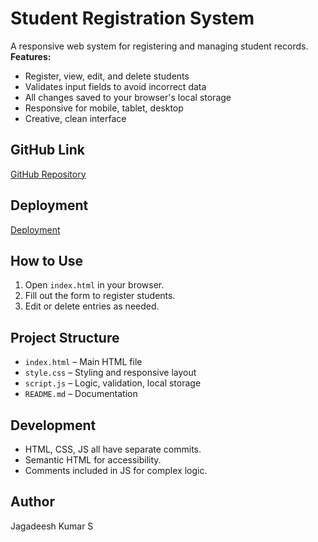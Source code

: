 # Student Registration System

A responsive web system for registering and managing student records.  
**Features:**

- Register, view, edit, and delete students
- Validates input fields to avoid incorrect data
- All changes saved to your browser's local storage
- Responsive for mobile, tablet, desktop
- Creative, clean interface

## **GitHub Link**

[GitHub Repository](https://github.com/JKS-sys/student-registration-system-at-0001)

## **Deployment**

[Deployment](https://student-registration-system-at-0001.vercel.app/)

## **How to Use**

1. Open `index.html` in your browser.
2. Fill out the form to register students.
3. Edit or delete entries as needed.

## **Project Structure**

- `index.html` – Main HTML file
- `style.css` – Styling and responsive layout
- `script.js` – Logic, validation, local storage
- `README.md` – Documentation

## **Development**

- HTML, CSS, JS all have separate commits.
- Semantic HTML for accessibility.
- Comments included in JS for complex logic.

## **Author**

Jagadeesh Kumar S
